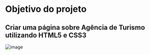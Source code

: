 # Objetivo do projeto

## Criar uma página sobre Agência de Turismo utilizando HTML5 e CSS3

![image](https://github.com/brunobonatini/Projeto-pagina-Agencia-de-Turismo-/assets/105396325/83947723-1bb8-409c-a457-647dca29007b)
